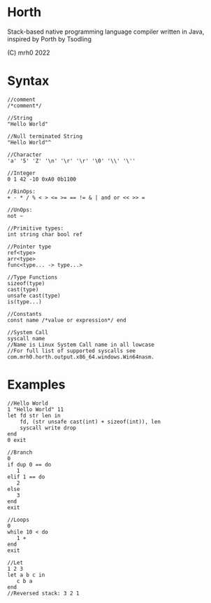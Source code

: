 # Horth
 Stack-based native programming language compiler written in Java, inspired by Porth by Tsodling
 
 (C) mrh0 2022

# Syntax
```
//comment
/*comment*/
```
```
//String
"Hello World"

//Null terminated String
"Hello World"^

//Character
'a' '5' 'Z' '\n' '\r' '\r' '\0' '\\' '\''

//Integer
0 1 42 -10 0xA0 0b1100
```
```
//BinOps:
+ - * / % < > <= >= == != & | and or << >> =

//UnOps:
not ~
```
```
//Primitive types:
int string char bool ref

//Pointer type
ref<type>
arr<type>
func<type... -> type...>

//Type Functions
sizeof(type)
cast(type)
unsafe cast(type)
is(type...)
```
```
//Constants
const name /*value or expression*/ end
```
```
//System Call
syscall name 
//Name is Linux System Call name in all lowcase
//For full list of supported syscalls see com.mrh0.horth.output.x86_64.windows.Win64nasm.
```

# Examples

```
//Hello World
1 "Hello World" 11
let fd str len in
    fd, (str unsafe cast(int) + sizeof(int)), len
    syscall write drop
end
0 exit
```

```
//Branch
0
if dup 0 == do
   1
elif 1 == do
   2
else
   3
end
exit
```

```
//Loops
0
while 10 < do
   1 +
end
exit
```

```
//Let
1 2 3
let a b c in
   c b a
end
//Reversed stack: 3 2 1
```
